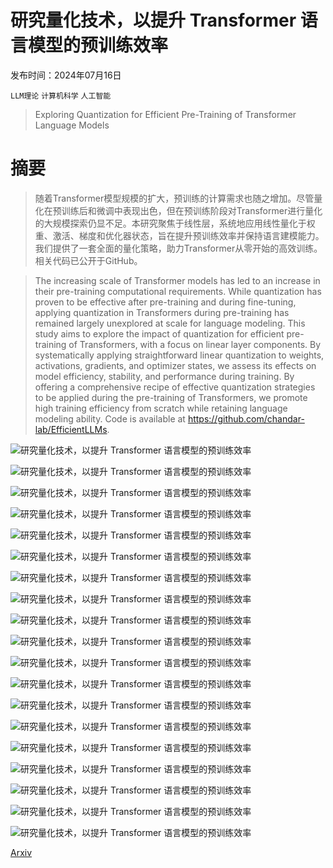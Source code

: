 # 研究量化技术，以提升 Transformer 语言模型的预训练效率

发布时间：2024年07月16日

`LLM理论` `计算机科学` `人工智能`

> Exploring Quantization for Efficient Pre-Training of Transformer Language Models

# 摘要

> 随着Transformer模型规模的扩大，预训练的计算需求也随之增加。尽管量化在预训练后和微调中表现出色，但在预训练阶段对Transformer进行量化的大规模探索仍显不足。本研究聚焦于线性层，系统地应用线性量化于权重、激活、梯度和优化器状态，旨在提升预训练效率并保持语言建模能力。我们提供了一套全面的量化策略，助力Transformer从零开始的高效训练。相关代码已公开于GitHub。

> The increasing scale of Transformer models has led to an increase in their pre-training computational requirements. While quantization has proven to be effective after pre-training and during fine-tuning, applying quantization in Transformers during pre-training has remained largely unexplored at scale for language modeling. This study aims to explore the impact of quantization for efficient pre-training of Transformers, with a focus on linear layer components. By systematically applying straightforward linear quantization to weights, activations, gradients, and optimizer states, we assess its effects on model efficiency, stability, and performance during training. By offering a comprehensive recipe of effective quantization strategies to be applied during the pre-training of Transformers, we promote high training efficiency from scratch while retaining language modeling ability. Code is available at https://github.com/chandar-lab/EfficientLLMs.

![研究量化技术，以提升 Transformer 语言模型的预训练效率](../../../paper_images/2407.11722/x1.png)

![研究量化技术，以提升 Transformer 语言模型的预训练效率](../../../paper_images/2407.11722/x2.png)

![研究量化技术，以提升 Transformer 语言模型的预训练效率](../../../paper_images/2407.11722/x3.png)

![研究量化技术，以提升 Transformer 语言模型的预训练效率](../../../paper_images/2407.11722/x4.png)

![研究量化技术，以提升 Transformer 语言模型的预训练效率](../../../paper_images/2407.11722/x5.png)

![研究量化技术，以提升 Transformer 语言模型的预训练效率](../../../paper_images/2407.11722/x6.png)

![研究量化技术，以提升 Transformer 语言模型的预训练效率](../../../paper_images/2407.11722/histogram_of_activation_training_row.png)

![研究量化技术，以提升 Transformer 语言模型的预训练效率](../../../paper_images/2407.11722/x7.png)

![研究量化技术，以提升 Transformer 语言模型的预训练效率](../../../paper_images/2407.11722/x8.png)

![研究量化技术，以提升 Transformer 语言模型的预训练效率](../../../paper_images/2407.11722/x9.png)

![研究量化技术，以提升 Transformer 语言模型的预训练效率](../../../paper_images/2407.11722/x10.png)

![研究量化技术，以提升 Transformer 语言模型的预训练效率](../../../paper_images/2407.11722/x11.png)

![研究量化技术，以提升 Transformer 语言模型的预训练效率](../../../paper_images/2407.11722/grad_histogram.png)

![研究量化技术，以提升 Transformer 语言模型的预训练效率](../../../paper_images/2407.11722/x12.png)

![研究量化技术，以提升 Transformer 语言模型的预训练效率](../../../paper_images/2407.11722/x13.png)

![研究量化技术，以提升 Transformer 语言模型的预训练效率](../../../paper_images/2407.11722/x14.png)

![研究量化技术，以提升 Transformer 语言模型的预训练效率](../../../paper_images/2407.11722/x15.png)

![研究量化技术，以提升 Transformer 语言模型的预训练效率](../../../paper_images/2407.11722/x16.png)

![研究量化技术，以提升 Transformer 语言模型的预训练效率](../../../paper_images/2407.11722/x17.png)

[Arxiv](https://arxiv.org/abs/2407.11722)